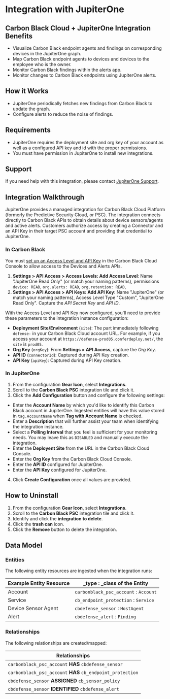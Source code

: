 # Integration with JupiterOne

## Carbon Black Cloud + JupiterOne Integration Benefits

- Visualize Carbon Black endpoint agents and findings on corresponding devices
  in the JupiterOne graph.
- Map Carbon Black endpoint agents to devices and devices to the employee who is
  the owner.  
- Monitor Carbon Black findings within the alerts app.
- Monitor changes to Carbon Black endpoints using JupiterOne alerts.

## How it Works

- JupiterOne periodically fetches new findings from Carbon Black to update the
  graph.
- Configure alerts to reduce the noise of findings.

## Requirements

- JupiterOne requires the deployment site and org key of your account as well as
  a configured API key and id with the proper permissions. 
- You must have permission in JupiterOne to install new integrations.

## Support

If you need help with this integration, please contact
[JupiterOne Support](https://support.jupiterone.io).

## Integration Walkthrough

JupiterOne provides a managed integration for Carbon Black Cloud Platform
(formerly the Predictive Security Cloud, or PSC). The integration connects
directly to Carbon Black APIs to obtain details about device sensors/agents and
active alerts. Customers authorize access by creating a Connector and an API Key
in their target PSC account and providing that credential to JupiterOne.

### In Carbon Black

You must [set up an Access Level and API Key][1] in the Carbon Black Cloud
Console to allow access to the Devices and Alerts APIs.

1. **Settings > API Access > Access Levels: Add Access Level**: Name "JupiterOne
   Read Only" (or match your naming patterns), permissions `device: READ`,
   `org.alerts: READ`, `org.retention: READ`,
1. **Settings > API Access > API Keys: Add API Key**: Name "JupiterOne" (or
   match your naming patterns), Access Level Type "Custom", "JupiterOne Read
   Only". Capture the _API Secret Key_ and _API ID_.

With the Access Level and API Key now configured, you'll need to provide these
parameters to the integration instance configuration:

- **Deployment Site/Environment** (`site`): The part immediately following `defense-` 
  in your Carbon Black Cloud account URL. For example, if you access your account
  at `https://defense-prod05.conferdeploy.net/`, the `site` is `prod05`.
- **Org Key** (`orgKey`): From **Settings > API Access**, capture the _Org Key_.
- **API ID** (`connectorId`): Captured during API Key creation.
- **API Key** (`apiKey`): Captured during API Key creation.

### In JupiterOne

1. From the configuration **Gear Icon**, select **Integrations**.
2. Scroll to the **Carbon Black PSC** integration tile and click it.
3. Click the **Add Configuration** button and configure the following settings:
- Enter the **Account Name** by which you'd like to identify this Carbon Black
   account in JupiterOne. Ingested entities will have this value stored in
   `tag.AccountName` when **Tag with Account Name** is checked.
- Enter a **Description** that will further assist your team when identifying
   the integration instance.
- Select a **Polling Interval** that you feel is sufficient for your monitoring
   needs. You may leave this as `DISABLED` and manually execute the integration.
- Enter the **Deployent Site** from the URL in the Carbon Black Cloud Console.
- Enter the **Org Key** from the Carbon Black Cloud Console.
- Enter the **API ID** configured for JupiterOne.
- Enter the **API Key** configured for JupiterOne.
4. Click **Create Configuration** once all values are provided.

## How to Uninstall

1. From the configuration **Gear Icon**, select **Integrations**.
2. Scroll to the **Carbon Black PSC** integration tile and click it.
3. Identify and click the **integration to delete**.
4. Click the **trash can** icon.
5. Click the **Remove** button to delete the integration.

## Data Model

### Entities

The following entity resources are ingested when the integration runs:

| Example Entity Resource | \_type : \_class of the Entity        |
| ----------------------- | ------------------------------------- |
| Account                 | `carbonblack_psc_account` : `Account` |
| Service                 | `cb_endpoint_protection` : `Service`  |
| Device Sensor Agent     | `cbdefense_sensor` : `HostAgent`      |
| Alert                   | `cbdefense_alert` : `Finding`         |

### Relationships

The following relationships are created/mapped:

| Relationships                                              |
| ---------------------------------------------------------- |
| `carbonblack_psc_account` **HAS** `cbdefense_sensor`       | 
| `carbonblack_psc_account` **HAS** `cb_endpoint_protection` | 
| `cbdefense_sensor` **ASSIGNED** `cb_sensor_policy`         | 
| `cbdefense_sensor` **IDENTIFIED** `cbdefense_alert`        |

[1]:
  https://developer.carbonblack.com/reference/carbon-black-cloud/authentication/
